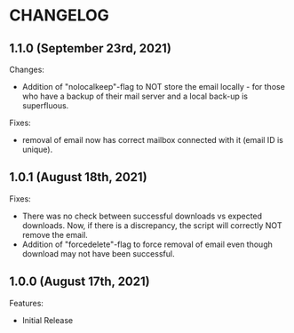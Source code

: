 # CHANGELOG

## 1.1.0 (September 23rd, 2021)

Changes:
- Addition of "nolocalkeep"-flag to NOT store the email locally - for those who have a backup of their mail server and a local back-up is superfluous.

Fixes:

- removal of email now has correct mailbox connected with it (email ID is unique).

## 1.0.1 (August 18th, 2021)

Fixes:

- There was no check between successful downloads vs expected downloads. Now, if there is a discrepancy, the script will correctly NOT remove the email.
- Addition of "forcedelete"-flag to force removal of email even though download may not have been successful.

## 1.0.0 (August 17th, 2021)

Features:

- Initial Release
